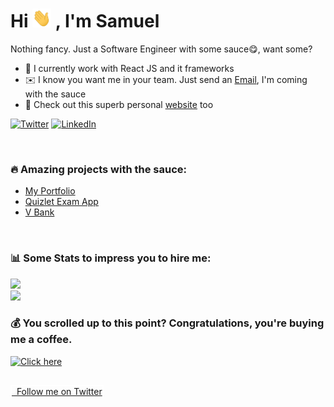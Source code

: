 # Hi <img src="https://github.com/timokonkwo/timokonkwo/blob/main/wave.gif" width="30px" height="30px"> , I'm Samuel

<p align="left">Nothing fancy. Just a Software Engineer with some sauce😋, want some?</p>

* 🧠 I currently work with React JS and it frameworks
* ✉️ I know you want me in your team. Just send an [Email](mailto:techiesam.dev@gmail.com), I'm coming with the sauce
* 🧔 Check out this superb personal [website](https://www.techiesam.vercel.app) too

[![Twitter](https://img.shields.io/badge/Twitter-%231DA1F2.svg?logo=Twitter&logoColor=white)](https://twitter.com/techie_sam) 
[![LinkedIn](https://img.shields.io/badge/LinkedIn-%230077B5.svg?logo=linkedin&logoColor=white)](https://linkedin.com/in/techie-sam)

<br />

### 🔥 Amazing projects with the sauce:
* [My Portfolio](https://techiesam.vercel.app) 
* [Quizlet Exam App](https://quizlet001.vercel.app) 
* [V Bank](https://vbank.vercel.app) 

<br />

### 📊 Some Stats to impress you to hire me:
![](https://github-readme-stats.vercel.app/api?username=techie-sam&theme=react&hide_border=false&include_all_commits=true&count_private=true)<br/>
![](https://github-readme-streak-stats.herokuapp.com/?user=techie-sam&theme=react&hide_border=false)<br/>

### 💰 You scrolled up to this point? Congratulations, you're buying me a coffee.
[![Click here](https://img.shields.io/badge/Buy%20Me%20a%20Coffee-ffdd00?style=for-the-badge&logo=buy-me-a-coffee&logoColor=black)](https://www.buymeacoffee.com/techiesam) 

<br />
<a href="https://twitter.com/techie_sam" target="blank" style="border:2px solid white">
    &nbsp;&nbsp;Follow me on Twitter
</a>
